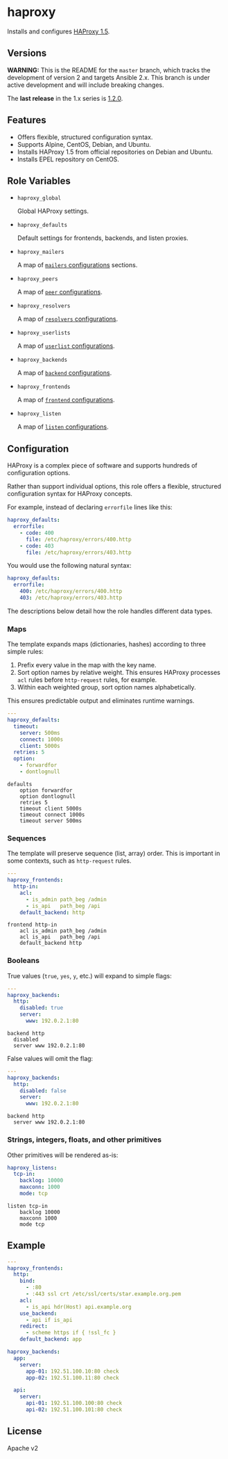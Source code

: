 haproxy
=======

Installs and configures [HAProxy 1.5](http://www.haproxy.org/).

Versions
--------

**WARNING:** This is the README for the `master` branch, which tracks the development of version 2 and targets Ansible 2.x. This branch is under active development and will include breaking changes.

The **last release** in the 1.x series is [1.2.0](https://github.com/devops-coop/ansible-haproxy/tree/v1.2.0).

Features
--------

* Offers flexible, structured configuration syntax.
* Supports Alpine, CentOS, Debian, and Ubuntu.
* Installs HAProxy 1.5 from official repositories on Debian and Ubuntu.
* Installs EPEL repository on CentOS.

Role Variables
--------------

* `haproxy_global`

    Global HAProxy settings.
* `haproxy_defaults`

    Default settings for frontends, backends, and listen proxies.
* `haproxy_mailers`

    A map of [`mailers` configurations](https://cbonte.github.io/haproxy-dconv/1.8/configuration.html#3.6) sections.
* `haproxy_peers`

    A map of [`peer` configurations](https://cbonte.github.io/haproxy-dconv/1.8/configuration.html#3.5).
* `haproxy_resolvers`

    A map of [`resolvers` configurations](https://cbonte.github.io/haproxy-dconv/1.8/configuration.html#5.3.2).
* `haproxy_userlists`

    A map of [`userlist` configurations](https://cbonte.github.io/haproxy-dconv/1.8/configuration.html#3.4).
* `haproxy_backends`

    A map of [`backend` configurations](https://cbonte.github.io/haproxy-dconv/1.8/configuration.html#4).
* `haproxy_frontends`

    A map of [`frontend` configurations](https://cbonte.github.io/haproxy-dconv/1.8/configuration.html#4).
* `haproxy_listen`

    A map of [`listen` configurations](https://cbonte.github.io/haproxy-dconv/1.8/configuration.html#4).

Configuration
-------------

HAProxy is a complex piece of software and supports hundreds of configuration options.

Rather than support individual options, this role offers a flexible, structured configuration syntax for HAProxy concepts.

For example, instead of declaring `errorfile` lines like this:

```yaml
haproxy_defaults:
  errorfile:
    - code: 400
      file: /etc/haproxy/errors/400.http
    - code: 403
      file: /etc/haproxy/errors/403.http
```

You would use the following natural syntax:

```yaml
haproxy_defaults:
  errorfile:
    400: /etc/haproxy/errors/400.http
    403: /etc/haproxy/errors/403.http
```

The descriptions below detail how the role handles different data types.

### Maps

The template expands maps (dictionaries, hashes) according to three simple rules:

1. Prefix every value in the map with the key name.
2. Sort option names by relative weight. This ensures HAProxy processes `acl` rules before `http-request` rules, for example.
3. Within each weighted group, sort option names alphabetically.

This ensures predictable output and eliminates runtime warnings.

```yaml
---
haproxy_defaults:
  timeout:
    server: 500ms
    connect: 1000s
    client: 5000s
  retries: 5
  option:
    - forwardfor
    - dontlognull
```

```
defaults
    option forwardfor
    option dontlognull
    retries 5
    timeout client 5000s
    timeout connect 1000s
    timeout server 500ms
```

### Sequences

The template will preserve sequence (list, array) order. This is important in some contexts, such as `http-request` rules.

```yaml
---
haproxy_frontends:
  http-in:
    acl:
      - is_admin path_beg /admin
      - is_api   path_beg /api
    default_backend: http
```

```
frontend http-in
    acl is_admin path_beg /admin
    acl is_api   path_beg /api
    default_backend http
```

### Booleans

True values (`true`, `yes`, `y`, etc.) will expand to simple flags:

```yaml
---
haproxy_backends:
  http:
    disabled: true
    server:
      www: 192.0.2.1:80
```

```
backend http
  disabled
  server www 192.0.2.1:80
```

False values will omit the flag:

```yaml
---
haproxy_backends:
  http:
    disabled: false
    server:
      www: 192.0.2.1:80
```

```
backend http
  server www 192.0.2.1:80
```

### Strings, integers, floats, and other primitives

Other primitives will be rendered as-is:

```yaml
haproxy_listens:
  tcp-in:
    backlog: 10000
    maxconn: 1000
    mode: tcp
```

```
listen tcp-in
    backlog 10000
    maxconn 1000
    mode tcp
```

Example
-------

```yaml
---
haproxy_frontends:
  http:
    bind:
      - :80
      - :443 ssl crt /etc/ssl/certs/star.example.org.pem
    acl:
      - is_api hdr(Host) api.example.org
    use_backend:
      - api if is_api
    redirect:
      - scheme https if { !ssl_fc }
    default_backend: app

haproxy_backends:
  app:
    server:
      app-01: 192.51.100.10:80 check
      app-02: 192.51.100.11:80 check

  api:
    server:
      api-01: 192.51.100.100:80 check
      api-02: 192.51.100.101:80 check
```

License
-------

Apache v2
